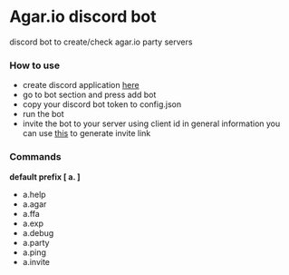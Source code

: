 # Agar.io discord bot

discord bot to create/check agar.io party servers

### How to use
* create discord application [here](https://discordapp.com/developers/applications)
* go to bot section and press add bot
* copy your discord bot token to config.json
* run the bot
* invite the bot to your server using client id in general information you can use [this](https://discordapi.com/permissions.html) to generate invite link

### Commands

**default prefix [ a. ]**

* a.help
* a.agar
* a.ffa
* a.exp
* a.debug
* a.party
* a.ping
* a.invite
